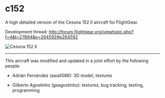 ﻿c152
====

A high detailed version of the Cessna 152 II aircraft for FlightGear.

Development thread: http://forum.flightgear.org/viewtopic.php?f=4&t=27894&p=264592#p264592

![Cessna 152 II](http://i68.tinypic.com/2cz8vmh.jpg)

---

This aircraft was modified and updated in a joint effort by the following people:

* Adrián Fernández (awall086): 3D model, textures

* Gilberto Agostinho (gsagostinho): textures, bug tracking, testing, programming
